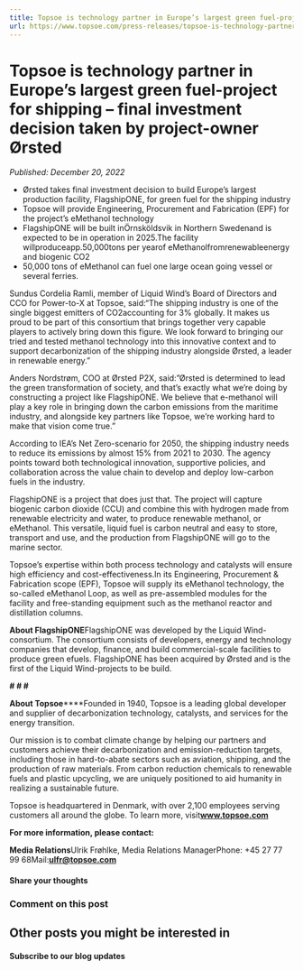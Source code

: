 ```yaml
---
title: Topsoe is technology partner in Europe’s largest green fuel-project for shipping – final investment decision taken by project-owner Ørsted
url: https://www.topsoe.com/press-releases/topsoe-is-technology-partner-in-europes-largest-green-fuel-project#main-content
---
```


# Topsoe is technology partner in Europe’s largest green fuel-project for shipping – final investment decision taken by project-owner Ørsted

*Published: December 20, 2022*

- Ørsted takes final investment decision to build Europe’s largest production facility, FlagshipONE, for green fuel for the shipping industry
- Topsoe will provide Engineering, Procurement and Fabrication (EPF) for the project’s eMethanol technology
- FlagshipONE will be built inÖrnsköldsvik in Northern Swedenand is expected to be in operation in 2025.The facility willproduceapp.50,000tons per yearof eMethanolfromrenewableenergy and biogenic CO2
- 50,000 tons of eMethanol can fuel one large ocean going vessel or several ferries.

Sundus Cordelia Ramli, member of Liquid Wind’s Board of Directors and CCO for Power-to-X at Topsoe, said:“The shipping industry is one of the single biggest emitters of CO2accounting for 3% globally. It makes us proud to be part of this consortium that brings together very capable players to actively bring down this figure. We look forward to bringing our tried and tested methanol technology into this innovative context and to support decarbonization of the shipping industry alongside Ørsted, a leader in renewable energy.”

Anders Nordstrøm, COO at Ørsted P2X, said:”Ørsted is determined to lead the green transformation of society, and that’s exactly what we’re doing by constructing a project like FlagshipONE. We believe that e-methanol will play a key role in bringing down the carbon emissions from the maritime industry, and alongside key partners like Topsoe, we’re working hard to make that vision come true.”

According to IEA’s Net Zero-scenario for 2050, the shipping industry needs to reduce its emissions by almost 15% from 2021 to 2030. The agency points toward both technological innovation, supportive policies, and collaboration across the value chain to develop and deploy low-carbon fuels in the industry.

FlagshipONE is a project that does just that. The project will capture biogenic carbon dioxide (CCU) and combine this with hydrogen made from renewable electricity and water, to produce renewable methanol, or eMethanol. This versatile, liquid fuel is carbon neutral and easy to store, transport and use, and the production from FlagshipONE will go to the marine sector.

Topsoe’s expertise within both process technology and catalysts will ensure high efficiency and cost-effectiveness.In its Engineering, Procurement & Fabrication scope (EPF), Topsoe will supply its eMethanol technology, the so-called eMethanol Loop, as well as pre-assembled modules for the facility and free-standing equipment such as the methanol reactor and distillation columns.

**About FlagshipONE**FlagshipONE was developed by the Liquid Wind-consortium. The consortium consists of developers, energy and technology companies that develop, finance, and build commercial-scale facilities to produce green efuels. FlagshipONE has been acquired by Ørsted and is the first of the Liquid Wind-projects to be build.

**# # #**

**About Topsoe******Founded in 1940, Topsoe is a leading global developer and supplier of decarbonization technology, catalysts, and services for the energy transition.

Our mission is to combat climate change by helping our partners and customers achieve their decarbonization and emission-reduction targets, including those in hard-to-abate sectors such as aviation, shipping, and the production of raw materials. From carbon reduction chemicals to renewable fuels and plastic upcycling, we are uniquely positioned to aid humanity in realizing a sustainable future.

Topsoe is headquartered in Denmark, with over 2,100 employees serving customers all around the globe. To learn more, visit**www.topsoe.com**

**For more information, please contact:**

**Media Relations**Ulrik Frøhlke, Media Relations ManagerPhone: +45 27 77 99 68Mail:**ulfr@topsoe.com**

#### Share your thoughts

### Comment on this post

## Other posts you might be interested in

#### Subscribe to our blog updates